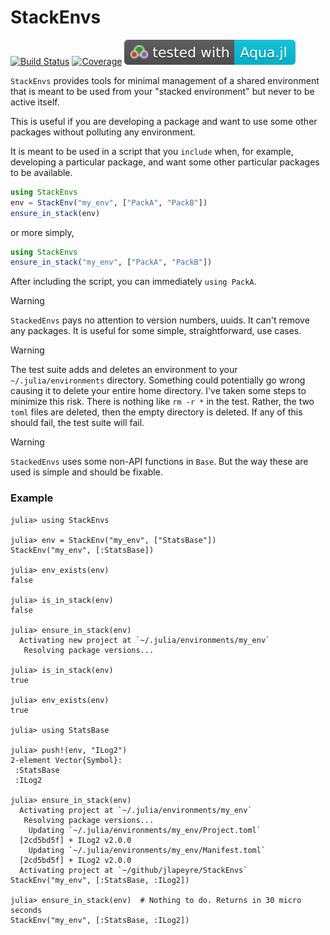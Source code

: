 # StackEnvs

[![Build Status](https://github.com/jlapeyre/StackEnvs.jl/actions/workflows/CI.yml/badge.svg?branch=main)](https://github.com/jlapeyre/StackEnvs.jl/actions/workflows/CI.yml?query=branch%3Amain)
[![Coverage](https://codecov.io/gh/jlapeyre/StackEnvs.jl/branch/main/graph/badge.svg)](https://codecov.io/gh/jlapeyre/StackEnvs.jl)
[![Aqua QA](https://raw.githubusercontent.com/JuliaTesting/Aqua.jl/master/badge.svg)](https://github.com/JuliaTesting/Aqua.jl)

`StackEnvs` provides tools for minimal management of a shared environment that is meant to be used from your "stacked environment" but never to be active itself.

This is useful if you are developing a package and want to use some other packages without polluting any environment.

It is meant to be used in a script that you `include` when, for example, developing a particular package, and want some other particular
packages to be available.

```julia
using StackEnvs
env = StackEnv("my_env", ["PackA", "PackB"])
ensure_in_stack(env)
```

or more simply,

```julia
using StackEnvs
ensure_in_stack("my_env", ["PackA", "PackB"])
```

After including the script, you can immediately `using PackA`.

> [!WARNING]
> `StackedEnvs` pays no attention to version numbers, uuids. It can't remove any packages. It is useful
  for some simple, straightforward, use cases.

> [!WARNING]
> The test suite adds and deletes an environment to your `~/.julia/environments` directory. Something could potentially go wrong causing it
  to delete your entire home directory. I've taken some steps to minimize this risk. There is nothing like `rm -r *` in the test. Rather, the
  two `toml` files are deleted, then the empty directory is deleted. If any of this should fail, the test suite will fail.

> [!WARNING]
> `StackedEnvs` uses some non-API functions in `Base`. But the way these are used is simple and should be fixable.

### Example

```julia-repl
julia> using StackEnvs

julia> env = StackEnv("my_env", ["StatsBase"])
StackEnv("my_env", [:StatsBase])

julia> env_exists(env)
false

julia> is_in_stack(env)
false

julia> ensure_in_stack(env)
  Activating new project at `~/.julia/environments/my_env`
   Resolving package versions...

julia> is_in_stack(env)
true

julia> env_exists(env)
true

julia> using StatsBase

julia> push!(env, "ILog2")
2-element Vector{Symbol}:
 :StatsBase
 :ILog2

julia> ensure_in_stack(env)
  Activating project at `~/.julia/environments/my_env`
   Resolving package versions...
    Updating `~/.julia/environments/my_env/Project.toml`
  [2cd5bd5f] + ILog2 v2.0.0
    Updating `~/.julia/environments/my_env/Manifest.toml`
  [2cd5bd5f] + ILog2 v2.0.0
  Activating project at `~/github/jlapeyre/StackEnvs`
StackEnv("my_env", [:StatsBase, :ILog2])

julia> ensure_in_stack(env)  # Nothing to do. Returns in 30 micro seconds
StackEnv("my_env", [:StatsBase, :ILog2])
```

<!--  LocalWords:  StackEnvs julia env StackEnv PackA StackedEnvs uuids toml repl ILog2
<!--  LocalWords:  StatsBase 2cd5bd5f
 -->
